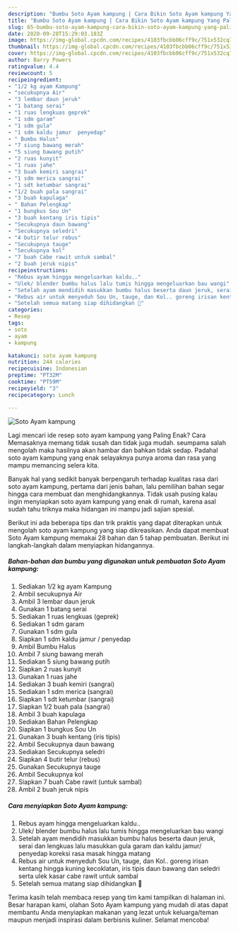 ```yaml
---
description: "Bumbu Soto Ayam kampung | Cara Bikin Soto Ayam kampung Yang Paling Enak"
title: "Bumbu Soto Ayam kampung | Cara Bikin Soto Ayam kampung Yang Paling Enak"
slug: 65-bumbu-soto-ayam-kampung-cara-bikin-soto-ayam-kampung-yang-paling-enak
date: 2020-09-28T15:29:03.183Z
image: https://img-global.cpcdn.com/recipes/4103fbcbb06cff9c/751x532cq70/soto-ayam-kampung-foto-resep-utama.jpg
thumbnail: https://img-global.cpcdn.com/recipes/4103fbcbb06cff9c/751x532cq70/soto-ayam-kampung-foto-resep-utama.jpg
cover: https://img-global.cpcdn.com/recipes/4103fbcbb06cff9c/751x532cq70/soto-ayam-kampung-foto-resep-utama.jpg
author: Barry Powers
ratingvalue: 4.4
reviewcount: 5
recipeingredient:
- "1/2 kg ayam Kampung"
- "secukupnya Air"
- "3 lembar daun jeruk"
- "1 batang serai"
- "1 ruas lengkuas geprek"
- "1 sdm garam"
- "1 sdm gula"
- "1 sdm kaldu jamur  penyedap"
- " Bumbu Halus"
- "7 siung bawang merah"
- "5 siung bawang putih"
- "2 ruas kunyit"
- "1 ruas jahe"
- "3 buah kemiri sangrai"
- "1 sdm merica sangrai"
- "1 sdt ketumbar sangrai"
- "1/2 buah pala sangrai"
- "3 buah kapulaga"
- " Bahan Pelengkap"
- "1 bungkus Sou Un"
- "3 buah kentang iris tipis"
- "Secukupnya daun bawang"
- "Secukupnya seledri"
- "4 butir telur rebus"
- "Secukupnya tauge"
- "Secukupnya kol"
- "7 buah Cabe rawit untuk sambal"
- "2 buah jeruk nipis"
recipeinstructions:
- "Rebus ayam hingga mengeluarkan kaldu.."
- "Ulek/ blender bumbu halus lalu tumis hingga mengeluarkan bau wangi"
- "Setelah ayam mendidih masukkan bumbu halus beserta daun jeruk, serai dan lengkuas lalu masukkan gula garam dan kaldu jamur/ penyedap koreksi rasa masak hingga matang"
- "Rebus air untuk menyeduh Sou Un, tauge, dan Kol.. goreng irisan kentang hingga kuning kecoklatan, iris tipis daun bawang dan seledri serta ulek kasar cabe rawit untuk sambal"
- "Setelah semua matang siap dihidangkan 🌸"
categories:
- Resep
tags:
- soto
- ayam
- kampung

katakunci: soto ayam kampung 
nutrition: 244 calories
recipecuisine: Indonesian
preptime: "PT32M"
cooktime: "PT59M"
recipeyield: "3"
recipecategory: Lunch

---
```



![Soto Ayam kampung](https://img-global.cpcdn.com/recipes/4103fbcbb06cff9c/751x532cq70/soto-ayam-kampung-foto-resep-utama.jpg)

Lagi mencari ide resep soto ayam kampung yang Paling Enak? Cara Memasaknya memang tidak susah dan tidak juga mudah. seumpama salah mengolah maka hasilnya akan hambar dan bahkan tidak sedap. Padahal soto ayam kampung yang enak selayaknya punya aroma dan rasa yang mampu memancing selera kita.



Banyak hal yang sedikit banyak berpengaruh terhadap kualitas rasa dari soto ayam kampung, pertama dari jenis bahan, lalu pemilihan bahan segar hingga cara membuat dan menghidangkannya. Tidak usah pusing kalau ingin menyiapkan soto ayam kampung yang enak di rumah, karena asal sudah tahu triknya maka hidangan ini mampu jadi sajian spesial.


Berikut ini ada beberapa tips dan trik praktis yang dapat diterapkan untuk mengolah soto ayam kampung yang siap dikreasikan. Anda dapat membuat Soto Ayam kampung memakai 28 bahan dan 5 tahap pembuatan. Berikut ini langkah-langkah dalam menyiapkan hidangannya.

<!--inarticleads1-->

##### Bahan-bahan dan bumbu yang digunakan untuk pembuatan Soto Ayam kampung:

1. Sediakan 1/2 kg ayam Kampung
1. Ambil secukupnya Air
1. Ambil 3 lembar daun jeruk
1. Gunakan 1 batang serai
1. Sediakan 1 ruas lengkuas (geprek)
1. Sediakan 1 sdm garam
1. Gunakan 1 sdm gula
1. Siapkan 1 sdm kaldu jamur / penyedap
1. Ambil  Bumbu Halus
1. Ambil 7 siung bawang merah
1. Sediakan 5 siung bawang putih
1. Siapkan 2 ruas kunyit
1. Gunakan 1 ruas jahe
1. Sediakan 3 buah kemiri (sangrai)
1. Sediakan 1 sdm merica (sangrai)
1. Siapkan 1 sdt ketumbar (sangrai)
1. Siapkan 1/2 buah pala (sangrai)
1. Ambil 3 buah kapulaga
1. Sediakan  Bahan Pelengkap
1. Siapkan 1 bungkus Sou Un
1. Gunakan 3 buah kentang (iris tipis)
1. Ambil Secukupnya daun bawang
1. Sediakan Secukupnya seledri
1. Siapkan 4 butir telur (rebus)
1. Gunakan Secukupnya tauge
1. Ambil Secukupnya kol
1. Siapkan 7 buah Cabe rawit (untuk sambal)
1. Ambil 2 buah jeruk nipis




<!--inarticleads2-->

##### Cara menyiapkan Soto Ayam kampung:

1. Rebus ayam hingga mengeluarkan kaldu..
1. Ulek/ blender bumbu halus lalu tumis hingga mengeluarkan bau wangi
1. Setelah ayam mendidih masukkan bumbu halus beserta daun jeruk, serai dan lengkuas lalu masukkan gula garam dan kaldu jamur/ penyedap koreksi rasa masak hingga matang
1. Rebus air untuk menyeduh Sou Un, tauge, dan Kol.. goreng irisan kentang hingga kuning kecoklatan, iris tipis daun bawang dan seledri serta ulek kasar cabe rawit untuk sambal
1. Setelah semua matang siap dihidangkan 🌸




Terima kasih telah membaca resep yang tim kami tampilkan di halaman ini. Besar harapan kami, olahan Soto Ayam kampung yang mudah di atas dapat membantu Anda menyiapkan makanan yang lezat untuk keluarga/teman maupun menjadi inspirasi dalam berbisnis kuliner. Selamat mencoba!
